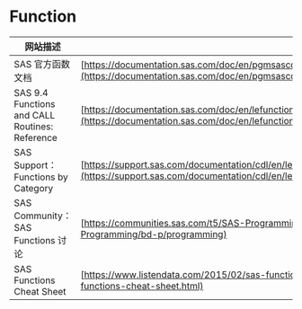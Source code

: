 # Function

| 网站描述                                       | 链接                                                                                                                                                                                                                         |
| ---------------------------------------------- | ---------------------------------------------------------------------------------------------------------------------------------------------------------------------------------------------------------------------------- |
| SAS 官方函数文档                               | [https://documentation.sas.com/doc/en/pgmsascdc/v_037/lefunctionsref/titlepage.htm](https://documentation.sas.com/doc/en/pgmsascdc/v_037/lefunctionsref/titlepage.htm)                                                       |
| SAS 9.4 Functions and CALL Routines: Reference | [https://documentation.sas.com/doc/en/lefunctionsref/9.4/titlepage.htm](https://documentation.sas.com/doc/en/lefunctionsref/9.4/titlepage.htm)                                                                               |
| SAS Support：Functions by Category             | [https://support.sas.com/documentation/cdl/en/lefunctionsref/67960/HTML/default/viewer.htm#n1v1k2v1w1v1n1.htm](https://support.sas.com/documentation/cdl/en/lefunctionsref/67960/HTML/default/viewer.htm#n1v1k2v1w1v1n1.htm) |
| SAS Community：SAS Functions 讨论              | [https://communities.sas.com/t5/SAS-Programming/bd-p/programming](https://communities.sas.com/t5/SAS-Programming/bd-p/programming)                                                                                           |
| SAS Functions Cheat Sheet                      | [https://www.listendata.com/2015/02/sas-functions-cheat-sheet.html](https://www.listendata.com/2015/02/sas-functions-cheat-sheet.html)                                                                                       |
